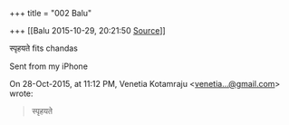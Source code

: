 +++
title = "002 Balu"

+++
[[Balu	2015-10-29, 20:21:50 [Source](https://groups.google.com/g/samskrita/c/HQloh5I-B94)]]



स्पृहयते fits chandas

  

  
Sent from my iPhone

  
On 28-Oct-2015, at 11:12 PM, Venetia Kotamraju \<[venetia...@gmail.com]()\> wrote:  
  

> स्पृहयते

